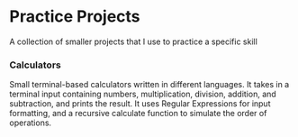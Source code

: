 # Practice Projects
A collection of smaller projects that I use to practice a specific skill

### Calculators
Small terminal-based calculators written in different languages. It takes in a terminal input containing numbers, multiplication, division, addition, and subtraction, and prints the result. It uses Regular Expressions for input formatting, and a recursive calculate function to simulate the order of operations.
